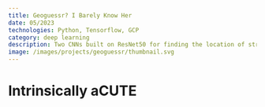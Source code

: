 ```yaml
---
title: Geoguessr? I Barely Know Her
date: 05/2023
technologies: Python, Tensorflow, GCP
category: deep learning
description: Two CNNs built on ResNet50 for finding the location of streetview images inspired by the online game Geoguessr
image: /images/projects/geoguessr/thumbnail.svg
---
```


# Intrinsically aCUTE